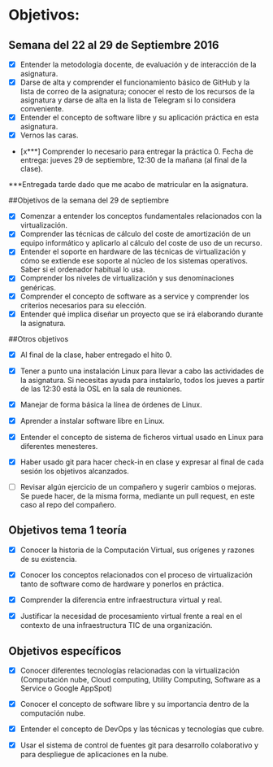 
# Objetivos: #

## Semana del 22 al 29 de Septiembre 2016 ##

- [x] Entender la metodología docente, de evaluación y de interacción de la asignatura.
- [x] Darse de alta y comprender el funcionamiento básico de GitHub y la lista de correo de la asignatura; conocer el resto de los recursos de la asignatura y darse de alta en la lista de Telegram si lo considera conveniente.
- [x] Entender el concepto de software libre y su aplicación práctica en esta asignatura.
- [x] Vernos las caras.
- [x***] Comprender lo necesario para entregar la práctica 0. Fecha de entrega: jueves 29 de septiembre, 12:30 de la mañana (al final de la clase).

***Entregada tarde dado que me acabo de matricular en la asignatura.

##Objetivos de la semana del 29 de septiembre
	
- [x] Comenzar a entender los conceptos fundamentales relacionados con la virtualización.
- [x] Comprender las técnicas de cálculo del coste de amortización de un equipo informático y aplicarlo al cálculo del coste de uso de un recurso.
- [x] Entender el soporte en hardware de las técnicas de virtualización y cómo se extiende ese soporte al núcleo de los sistemas operativos. Saber si el ordenador habitual lo usa.
- [x] Comprender los niveles de virtualización y sus denominaciones genéricas.
- [x] Comprender el concepto de software as a service y comprender los criterios necesarios para su elección.
- [x] Entender qué implica diseñar un proyecto que se irá elaborando durante la asignatura.

##Otros objetivos

- [x] Al final de la clase, haber entregado el hito 0.
- [x] Tener a punto una instalación Linux para llevar a cabo las actividades de la asignatura. Si necesitas ayuda para instalarlo, todos los jueves a partir de las 12:30 está la OSL en la sala de reuniones.
- [x] Manejar de forma básica la línea de órdenes de Linux.
- [x] Aprender a instalar software libre en Linux.
- [x] Entender el concepto de sistema de ficheros virtual usado en Linux para diferentes menesteres.
- [x] Haber usado git para hacer check-in en clase y expresar al final de cada sesión los objetivos alcanzados.
- [ ] Revisar algún ejercicio de un compañero y sugerir cambios o mejoras. Se puede hacer, de la misma forma, mediante un pull request, en este caso al repo del compañero.


## Objetivos tema 1 teoría

- [x] Conocer la historia de la Computación Virtual, sus orígenes y razones de su existencia.

- [x] Conocer los conceptos relacionados con el proceso de virtualización tanto de software como de hardware y ponerlos en práctica.

- [x] Comprender la diferencia entre infraestructura virtual y real.

- [x] Justificar la necesidad de procesamiento virtual frente a real en el contexto de una infraestructura TIC de una organización.

## Objetivos específicos

- [x] Conocer diferentes tecnologías relacionadas con la virtualización (Computación nube, Cloud computing, Utility Computing, Software as a Service o Google AppSpot)

- [x] Conocer el concepto de software libre y su importancia dentro de la computación nube.

- [x] Entender el concepto de DevOps y las técnicas y tecnologías que cubre.

- [x] Usar el sistema de control de fuentes git para desarrollo colaborativo y para despliegue de aplicaciones en la nube.